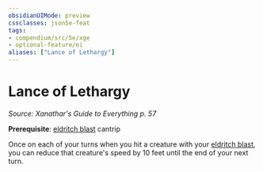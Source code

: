 ```yaml
---
obsidianUIMode: preview
cssclasses: json5e-feat
tags:
- compendium/src/5e/xge
- optional-feature/ei
aliases: ["Lance of Lethargy"]
---
```

# Lance of Lethargy
*Source: Xanathar's Guide to Everything p. 57*  

**Prerequisite**: [eldritch blast](5E2014官方资源/spells/eldritch-blast.md) cantrip

Once on each of your turns when you hit a creature with your [eldritch blast](5E2014官方资源/spells/eldritch-blast.md), you can reduce that creature's speed by 10 feet until the end of your next turn.